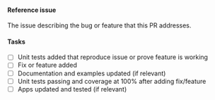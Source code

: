 <!--
Please prefix your PR title with [WIP] for PRs that are in
progress and [MRG] when you consider them ready for review.
-->
#### Reference issue
The issue describing the bug or feature that this PR addresses.

#### Tasks
- [ ] Unit tests added that reproduce issue or prove feature is working
- [ ] Fix or feature added
- [ ] Documentation and examples updated (if relevant)
- [ ] Unit tests passing and coverage at 100% after adding fix/feature
- [ ] Apps updated and tested (if relevant)
